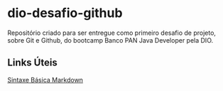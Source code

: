 # dio-desafio-github
Repositório criado para ser entregue como primeiro desafio de projeto, sobre Git e Github, do bootcamp Banco PAN Java Developer pela DIO.

## Links Úteis
[Sintaxe Básica Markdown](https://www.markdownguide.org/basic-syntax/)
